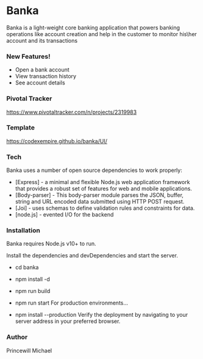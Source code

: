 # Banka
Banka is a light-weight core banking application that powers banking operations like account creation and help in the customer to monitor his\her account and its transactions

### New Features!

* Open a bank account
* View transaction history
* See account details

### Pivotal Tracker
https://www.pivotaltracker.com/n/projects/2319983

### Template
https://codexempire.github.io/banka/UI/ 

### Tech
Banka uses a number of open source dependencies to work properly:

* [Express] - a minimal and flexible Node.js web application framework that provides a robust set of features for web and mobile applications.
* [Body-parser] - This body-parser module parses the JSON, buffer, string and URL encoded data submitted using HTTP POST request.
* [Joi] - uses schemas to define validation rules and constraints for data.
* [node.js] - evented I/O for the backend

### Installation
Banka requires Node.js v10+ to run.

Install the dependencies and devDependencies and start the server.

* cd banka
* npm install -d
* npm run build
* npm run start
For production environments...

* npm install --production
Verify the deployment by navigating to your server address in your preferred browser.

### Author
Princewill Michael
